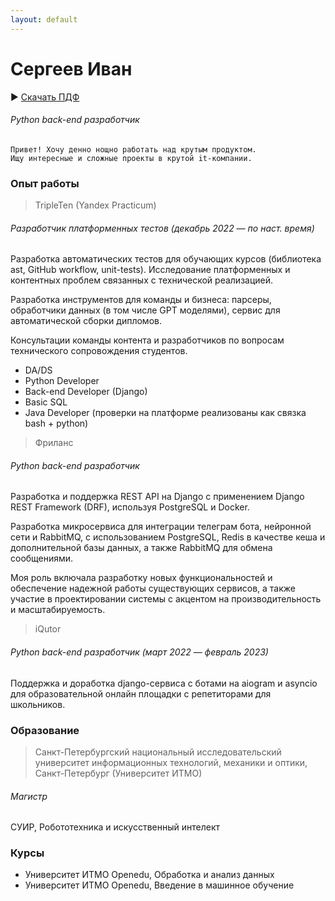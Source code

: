 ```yaml
---
layout: default
---
```


# Сергеев Иван


▶️ [Скачать ПДФ](./CV.pdf)

###### Python back-end разработчик


```
Привет! Хочу денно нощно работать над крутым продуктом.
Ищу интересные и сложные проекты в крутой it-компании.
```

### Опыт работы

> TripleTen (Yandex Practicum)

###### Разработчик платформенных тестов (декабрь 2022 — по наст. время)

Разработка автоматических тестов для обучающих курсов (библиотека ast, GitHub workflow, unit-tests).
Исследование платформенных и контентных проблем связанных с технической реализацией.

Разработка инструментов для команды и бизнеса: парсеры, обработчики данных (в том числе GPT моделями), сервис для автоматической сборки дипломов.

Консультации команды контента и разработчиков по вопросам технического сопровождения студентов.

- DA/DS
- Python Developer
- Back-end Developer (Django)
- Basic SQL
- Java Developer (проверки на платформе реализованы как связка bash + python)

> Фриланс

###### Python back-end разработчик

Разработка и поддержка REST API на Django с применением Django REST Framework (DRF), используя PostgreSQL и Docker.

Разработка микросервиса для интеграции телеграм бота, нейронной сети и RabbitMQ, с использованием PostgreSQL, Redis в качестве кеша и дополнительной базы данных, а также RabbitMQ для обмена сообщениями.

Моя роль включала разработку новых функциональностей и обеспечение надежной работы существующих сервисов, а также участие в проектировании системы с акцентом на производительность и масштабируемость.

> iQutor

###### Python back-end разработчик (март 2022 — февраль 2023)

Поддержка и доработка django-сервиса с ботами на aiogram и asyncio для образовательной онлайн площадки с репетиторами для школьников.

### Образование

>Санкт-Петербургский национальный исследовательский университет информационных технологий, механики и оптики, Санкт-Петербург (Университет ИТМО)

###### Магистр

СУИР, Робототехника и искусственный интелект

### Курсы

- Университет ИТМО
Openedu, Обработка и анализ данных
- Университет ИТМО
Openedu, Введение в машинное обучение